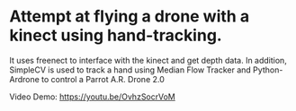 # Attempt at flying a drone with a kinect using hand-tracking.

It uses freenect to interface with the kinect and get depth data. In addition, SimpleCV is used to track a hand using Median Flow Tracker and Python-Ardrone to control a Parrot A.R. Drone 2.0

Video Demo: https://youtu.be/OvhzSocrVoM